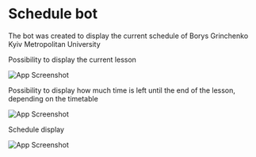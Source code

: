 
# Schedule bot


The bot was created to display the current schedule of Borys Grinchenko Kyiv Metropolitan University





Possibility to display the current lesson 

![App Screenshot](https://i.ibb.co/619WsTf/scr1.png)

Possibility to display how much time is left until the end of the lesson, depending on the timetable

![App Screenshot](https://i.ibb.co/gVC6ZZM/scr2.png)

Schedule display

![App Screenshot](https://i.ibb.co/f18mdqg/scr3.png)
